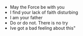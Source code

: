 
- May the Force be with you
- I find your lack of faith disturbing
- I am your father
- Do or do not. There is no try
- Ive got a bad feeling about this"

 
